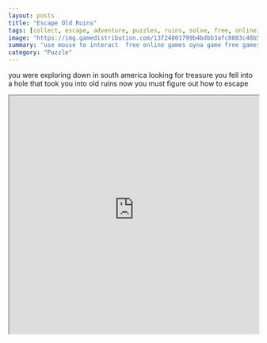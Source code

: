 ```yaml
---
layout: posts
title: "Escape Old Ruins"
tags: [collect, escape, adventure, puzzles, ruins, solve, free, online, games, oyna, game, free, games, play, play, games]
image: "https://img.gamedistribution.com/13f24801799b4bdbb3afc8083c48b5ef.jpg"
summary: "use mouse to interact  free online games oyna game free games play play games"
category: "Puzzle"
---
```


you were exploring down in south america looking for treasure you fell into a hole that took you into old ruins now you must figure out how to escape

<iframe width="100%" height="480px;" src="https://flash.gamedistribution.com?game=13f24801799b4bdbb3afc8083c48b5ef"></iframe>